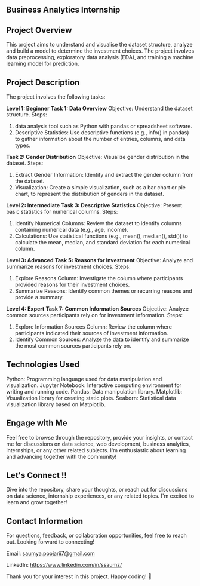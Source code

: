 ## Business Analytics Internship

## Project Overview
This project aims to understand and visualise the dataset structure, analyze and build a model to determine the investment choices. The project involves data preprocessing, exploratory data analysis (EDA), and training a machine learning model for prediction.

## Project Description
The project involves the following tasks:

**Level 1: Beginner**
**Task 1: Data Overview**
Objective: Understand the dataset structure.
Steps:
1. data analysis tool such as Python with pandas or spreadsheet software.
2. Descriptive Statistics: Use descriptive functions (e.g., info() in pandas) to gather information about the number of entries, columns, and data types.

**Task 2: Gender Distribution**
Objective: Visualize gender distribution in the dataset.
Steps:
1. Extract Gender Information: Identify and extract the gender column from the dataset.
2. Visualization: Create a simple visualization, such as a bar chart or pie chart, to represent the distribution of genders in the dataset.

**Level 2: Intermediate**
**Task 3: Descriptive Statistics**
Objective: Present basic statistics for numerical columns.
Steps:
1. Identify Numerical Columns: Review the dataset to identify columns containing numerical data (e.g., age, income).
2. Calculations: Use statistical functions (e.g., mean(), median(), std()) to calculate the mean, median, and standard deviation for each numerical column.

**Level 3: Advanced**
**Task 5: Reasons for Investment**
Objective: Analyze and summarize reasons for investment choices.
Steps:
1. Explore Reasons Column: Investigate the column where participants provided reasons for their investment choices.
2. Summarize Reasons: Identify common themes or recurring reasons and provide a summary.

**Level 4: Expert**
**Task 7: Common Information Sources**
Objective: Analyze common sources participants rely on for investment information.
Steps:
1. Explore Information Sources Column: Review the column where participants indicated their sources of investment information.
2. Identify Common Sources: Analyze the data to identify and summarize the most common sources participants rely on.

## Technologies Used
Python: Programming language used for data manipulation and visualization.
Jupyter Notebook: Interactive computing environment for writing and running code.
Pandas: Data manipulation library.
Matplotlib: Visualization library for creating static plots.
Seaborn: Statistical data visualization library based on Matplotlib.

## Engage with Me
Feel free to browse through the repository, provide your insights, or contact me for discussions on data science, web development, business analytics, internships, or any other related subjects. I'm enthusiastic about learning and advancing together with the community!

## Let's Connect !!
Dive into the repository, share your thoughts, or reach out for discussions on data science, internship experiences, or any related topics. I'm excited to learn and grow together!

## Contact Information
For questions, feedback, or collaboration opportunities, feel free to reach out. Looking forward to connecting!

Email: saumya.poojarii7@gmail.com

LinkedIn: https://www.linkedin.com/in/ssaumz/

Thank you for your interest in this project. Happy coding! 🚀
